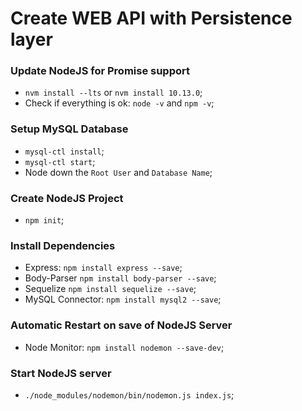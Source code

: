 # Create WEB API with Persistence layer

### Update NodeJS for Promise support

- `nvm install --lts` or `nvm install 10.13.0`;
- Check if everything is ok: `node -v` and `npm -v`;

### Setup MySQL Database

- `mysql-ctl install`;
- `mysql-ctl start`;
- Node down the `Root User` and `Database Name`;

### Create NodeJS Project

- `npm init`;

### Install Dependencies

- Express: `npm install express --save`;
- Body-Parser `npm install body-parser --save`;
- Sequelize `npm install sequelize --save`;
- MySQL Connector: `npm install mysql2 --save`;

### Automatic Restart on save of NodeJS Server

- Node Monitor: `npm install nodemon --save-dev`;

### Start NodeJS server

- `./node_modules/nodemon/bin/nodemon.js index.js`;